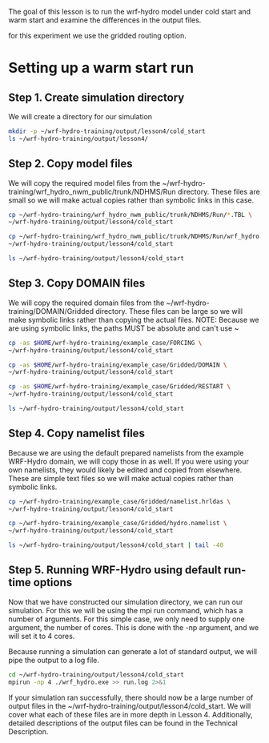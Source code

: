 The goal of this lesson is to run the wrf-hydro model under cold start and warm start and examine the differences in the output files.

for this experiment we use the gridded routing option. 

# Setting up a warm start run
## Step 1. Create simulation directory

We will create a directory for our simulation

```bash
mkdir -p ~/wrf-hydro-training/output/lesson4/cold_start
ls ~/wrf-hydro-training/output/lesson4/
```
## Step 2. Copy model files

We will copy the required model files from the ~/wrf-hydro-training/wrf_hydro_nwm_public/trunk/NDHMS/Run directory. These files are small so we will make actual copies rather than symbolic links in this case.

```bash
cp ~/wrf-hydro-training/wrf_hydro_nwm_public/trunk/NDHMS/Run/*.TBL \
~/wrf-hydro-training/output/lesson4/cold_start

cp ~/wrf-hydro-training/wrf_hydro_nwm_public/trunk/NDHMS/Run/wrf_hydro.exe \
~/wrf-hydro-training/output/lesson4/cold_start

ls ~/wrf-hydro-training/output/lesson4/cold_start
```

## Step 3. Copy DOMAIN files

We will copy the required domain files from the ~/wrf-hydro-training/DOMAIN/Gridded directory. These files can be large so we will make symbolic links rather than copying the actual files. NOTE: Because we are using symbolic links, the paths MUST be absolute and can't use ~

```bash
cp -as $HOME/wrf-hydro-training/example_case/FORCING \
~/wrf-hydro-training/output/lesson4/cold_start

cp -as $HOME/wrf-hydro-training/example_case/Gridded/DOMAIN \
~/wrf-hydro-training/output/lesson4/cold_start

cp -as $HOME/wrf-hydro-training/example_case/Gridded/RESTART \
~/wrf-hydro-training/output/lesson4/cold_start

ls ~/wrf-hydro-training/output/lesson4/cold_start
```

## Step 4. Copy namelist files

Because we are using the default prepared namelists from the example WRF-Hydro domain, we will copy those in as well. If you were using your own namelists, they would likely be edited and copied from elsewhere. These are simple text files so we will make actual copies rather than symbolic links.

```bash
cp ~/wrf-hydro-training/example_case/Gridded/namelist.hrldas \
~/wrf-hydro-training/output/lesson4/cold_start

cp ~/wrf-hydro-training/example_case/Gridded/hydro.namelist \
~/wrf-hydro-training/output/lesson4/cold_start

ls ~/wrf-hydro-training/output/lesson4/cold_start | tail -40
```
## Step 5. Running WRF-Hydro using default run-time options
Now that we have constructed our simulation directory, we can run our simulation. For this we will be using the mpi run command, which has a number of arguments. For this simple case, we only need to supply one argument, the number of cores. This is done with the -np argument, and we will set it to 4 cores.

Because running a simulation can generate a lot of standard output, we will pipe the output to a log file.

```bash
cd ~/wrf-hydro-training/output/lesson4/cold_start
mpirun -np 4 ./wrf_hydro.exe >> run.log 2>&1
```
If your simulation ran successfully, there should now be a large number of output files in the ~/wrf-hydro-training/output/lesson4/cold_start. We will cover what each of these files are in more depth in Lesson 4. Additionally, detailed descriptions of the output files can be found in the Technical Description.

